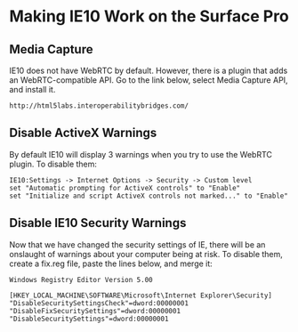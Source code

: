 Making IE10 Work on the Surface Pro 
===================================
Media Capture
-------------
IE10 does not have WebRTC by default. However, there is 
a plugin that adds an WebRTC-compatible API. Go to the link below, select Media
Capture API, and install it.

	http://html5labs.interoperabilitybridges.com/

Disable ActiveX Warnings
------------------------
By default IE10 will display 3 warnings when you try to use the WebRTC plugin. To disable them:

	IE10:Settings -> Internet Options -> Security -> Custom level
	set "Automatic prompting for ActiveX controls" to "Enable"
	set "Initialize and script ActiveX controls not marked..." to "Enable" 

Disable IE10 Security Warnings
------------------------------
Now that we have changed the security settings of IE, there will be an onslaught of warnings about your computer being at risk.  To disable them, create a fix.reg file, paste the lines below, and merge it:

	Windows Registry Editor Version 5.00

	[HKEY_LOCAL_MACHINE\SOFTWARE\Microsoft\Internet Explorer\Security]   
	"DisableSecuritySettingsCheck"=dword:00000001  
	"DisableFixSecuritySettings"=dword:00000001  
	"DisableSecuritySettings"=dword:00000001


